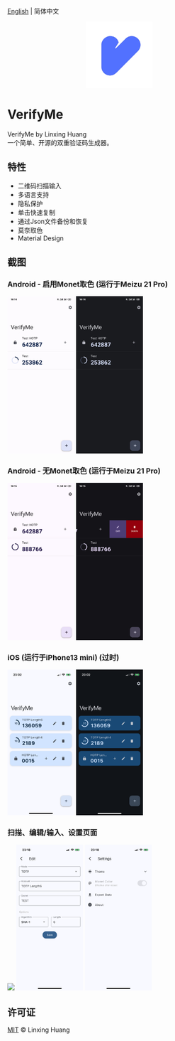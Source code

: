 [English](README.md) | 简体中文
<p align="center">
    <a href="https://github.com/ClaretWheel1481/VerifyMe">
        <img src="./public/Logo.png" height="150"/>
    </a>
</p>


# VerifyMe
VerifyMe by Linxing Huang
<br>
一个简单、开源的双重验证码生成器。
<br>

## 特性
- 二维码扫描输入
- 多语言支持
- 隐私保护
- 单击快速复制
- 通过Json文件备份和恢复
- 莫奈取色
- Material Design

## 截图
### Android - 启用Monet取色 (运行于Meizu 21 Pro)
<div class="half">
    <img src="./public/Screenshot_Android_Monet_Light.jpg" width=30%/>
    <img src="./public/Screenshot_Android_Monet_Dark.jpg" width=30%/>
</div>

### Android - 无Monet取色 (运行于Meizu 21 Pro)
<div class="half">
    <img src="./public/Screenshot_Android_Non_Monet_Light.jpg" width=30%/>
    <img src="./public/Screenshot_Android_Non_Monet_Dark.jpg" width=30%/>
</div>

### iOS (运行于iPhone13 mini) (过时)
<div class="half">
    <img src="./public/Screenshot_iOS_Light.PNG" width=30%/>
    <img src="./public/Screenshot_iOS_Dark.PNG" width=30%/>
</div>

### 扫描、编辑/输入、设置页面
<div class="half">
    <img src="./public/Screenshot_Scan.PNG" width=30%/>
    <img src="./public/Screenshot_Edit.PNG" width=30%/>
    <img src="./public/Screenshot_Settings.PNG" width=30%/>
</div>

## 许可证
[MIT](LICENSE) © Linxing Huang